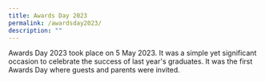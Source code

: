 ```yaml
---
title: Awards Day 2023
permalink: /awardsday2023/
description: ""
---
```

Awards Day 2023 took place on 5 May 2023. It was a simple yet significant occasion to celebrate the success of last year's graduates. It was the first Awards Day where guests and parents were invited.

